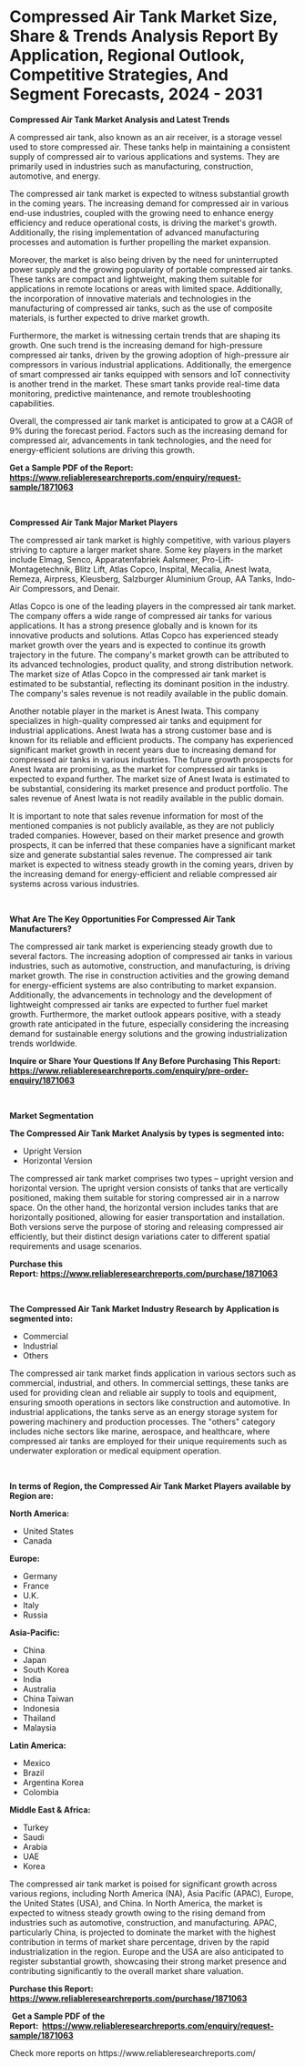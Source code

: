 <p><h1>Compressed Air Tank Market Size, Share & Trends Analysis Report By Application, Regional Outlook, Competitive Strategies, And Segment Forecasts, 2024 - 2031</h1></p><p><strong>Compressed Air Tank Market Analysis and Latest Trends</strong></p>
<p><p>A compressed air tank, also known as an air receiver, is a storage vessel used to store compressed air. These tanks help in maintaining a consistent supply of compressed air to various applications and systems. They are primarily used in industries such as manufacturing, construction, automotive, and energy.</p><p>The compressed air tank market is expected to witness substantial growth in the coming years. The increasing demand for compressed air in various end-use industries, coupled with the growing need to enhance energy efficiency and reduce operational costs, is driving the market's growth. Additionally, the rising implementation of advanced manufacturing processes and automation is further propelling the market expansion.</p><p>Moreover, the market is also being driven by the need for uninterrupted power supply and the growing popularity of portable compressed air tanks. These tanks are compact and lightweight, making them suitable for applications in remote locations or areas with limited space. Additionally, the incorporation of innovative materials and technologies in the manufacturing of compressed air tanks, such as the use of composite materials, is further expected to drive market growth.</p><p>Furthermore, the market is witnessing certain trends that are shaping its growth. One such trend is the increasing demand for high-pressure compressed air tanks, driven by the growing adoption of high-pressure air compressors in various industrial applications. Additionally, the emergence of smart compressed air tanks equipped with sensors and IoT connectivity is another trend in the market. These smart tanks provide real-time data monitoring, predictive maintenance, and remote troubleshooting capabilities.</p><p>Overall, the compressed air tank market is anticipated to grow at a CAGR of 9% during the forecast period. Factors such as the increasing demand for compressed air, advancements in tank technologies, and the need for energy-efficient solutions are driving this growth.</p></p>
<p><strong>Get a Sample PDF of the Report:&nbsp; <a href="https://www.reliableresearchreports.com/enquiry/request-sample/1871063">https://www.reliableresearchreports.com/enquiry/request-sample/1871063</a></strong></p>
<p>&nbsp;</p>
<p><strong>Compressed Air Tank Major Market Players</strong></p>
<p><p>The compressed air tank market is highly competitive, with various players striving to capture a larger market share. Some key players in the market include Elmag, Senco, Apparatenfabriek Aalsmeer, Pro-Lift-Montagetechnik, Blitz Lift, Atlas Copco, Inspital, Mecalia, Anest Iwata, Remeza, Airpress, Kleusberg, Salzburger Aluminium Group, AA Tanks, Indo-Air Compressors, and Denair.</p><p>Atlas Copco is one of the leading players in the compressed air tank market. The company offers a wide range of compressed air tanks for various applications. It has a strong presence globally and is known for its innovative products and solutions. Atlas Copco has experienced steady market growth over the years and is expected to continue its growth trajectory in the future. The company's market growth can be attributed to its advanced technologies, product quality, and strong distribution network. The market size of Atlas Copco in the compressed air tank market is estimated to be substantial, reflecting its dominant position in the industry. The company's sales revenue is not readily available in the public domain.</p><p>Another notable player in the market is Anest Iwata. This company specializes in high-quality compressed air tanks and equipment for industrial applications. Anest Iwata has a strong customer base and is known for its reliable and efficient products. The company has experienced significant market growth in recent years due to increasing demand for compressed air tanks in various industries. The future growth prospects for Anest Iwata are promising, as the market for compressed air tanks is expected to expand further. The market size of Anest Iwata is estimated to be substantial, considering its market presence and product portfolio. The sales revenue of Anest Iwata is not readily available in the public domain.</p><p>It is important to note that sales revenue information for most of the mentioned companies is not publicly available, as they are not publicly traded companies. However, based on their market presence and growth prospects, it can be inferred that these companies have a significant market size and generate substantial sales revenue. The compressed air tank market is expected to witness steady growth in the coming years, driven by the increasing demand for energy-efficient and reliable compressed air systems across various industries.</p></p>
<p>&nbsp;</p>
<p><strong>What Are The Key Opportunities For Compressed Air Tank Manufacturers?</strong></p>
<p><p>The compressed air tank market is experiencing steady growth due to several factors. The increasing adoption of compressed air tanks in various industries, such as automotive, construction, and manufacturing, is driving market growth. The rise in construction activities and the growing demand for energy-efficient systems are also contributing to market expansion. Additionally, the advancements in technology and the development of lightweight compressed air tanks are expected to further fuel market growth. Furthermore, the market outlook appears positive, with a steady growth rate anticipated in the future, especially considering the increasing demand for sustainable energy solutions and the growing industrialization trends worldwide.</p></p>
<p><strong>Inquire or Share Your Questions If Any Before Purchasing This Report: <a href="https://www.reliableresearchreports.com/enquiry/pre-order-enquiry/1871063">https://www.reliableresearchreports.com/enquiry/pre-order-enquiry/1871063</a></strong></p>
<p>&nbsp;</p>
<p><strong>Market Segmentation</strong></p>
<p><strong>The Compressed Air Tank Market Analysis by types is segmented into:</strong></p>
<p><ul><li>Upright Version</li><li>Horizontal Version</li></ul></p>
<p><p>The compressed air tank market comprises two types – upright version and horizontal version. The upright version consists of tanks that are vertically positioned, making them suitable for storing compressed air in a narrow space. On the other hand, the horizontal version includes tanks that are horizontally positioned, allowing for easier transportation and installation. Both versions serve the purpose of storing and releasing compressed air efficiently, but their distinct design variations cater to different spatial requirements and usage scenarios.</p></p>
<p><strong>Purchase this Report:&nbsp;<a href="https://www.reliableresearchreports.com/purchase/1871063">https://www.reliableresearchreports.com/purchase/1871063</a></strong></p>
<p>&nbsp;</p>
<p><strong>The Compressed Air Tank Market Industry Research by Application is segmented into:</strong></p>
<p><ul><li>Commercial</li><li>Industrial</li><li>Others</li></ul></p>
<p><p>The compressed air tank market finds application in various sectors such as commercial, industrial, and others. In commercial settings, these tanks are used for providing clean and reliable air supply to tools and equipment, ensuring smooth operations in sectors like construction and automotive. In industrial applications, the tanks serve as an energy storage system for powering machinery and production processes. The "others" category includes niche sectors like marine, aerospace, and healthcare, where compressed air tanks are employed for their unique requirements such as underwater exploration or medical equipment operation.</p></p>
<p>&nbsp;</p>
<p><strong>In terms of Region, the Compressed Air Tank Market Players available by Region are:</strong></p>
<p>
    <p> <strong> North America: </strong>
        <ul>
            <li>United States</li>
            <li>Canada</li>
        </ul>
        </p> 
    <p> <strong> Europe: </strong>
        <ul>
            <li>Germany</li>
            <li>France</li>
            <li>U.K.</li>
            <li>Italy</li>
            <li>Russia</li>
        </ul>
        </p> 
    <p> <strong> Asia-Pacific: </strong>
        <ul>
            <li>China</li>
            <li>Japan</li>
            <li>South Korea</li>
            <li>India</li>
            <li>Australia</li>
            <li>China Taiwan</li>
            <li>Indonesia</li>
            <li>Thailand</li>
            <li>Malaysia</li>
        </ul>
        </p> 
    <p> <strong> Latin America: </strong>
        <ul>
            <li>Mexico</li>
            <li>Brazil</li>
            <li>Argentina Korea</li>
            <li>Colombia</li>
        </ul>
        </p> 
    <p> <strong> Middle East & Africa: </strong>
        <ul>
            <li>Turkey</li>
            <li>Saudi</li>
            <li>Arabia</li>
            <li>UAE</li>
            <li>Korea</li>
        </ul>
    </p>
    </p>
<p><p>The compressed air tank market is poised for significant growth across various regions, including North America (NA), Asia Pacific (APAC), Europe, the United States (USA), and China. In North America, the market is expected to witness steady growth owing to the rising demand from industries such as automotive, construction, and manufacturing. APAC, particularly China, is projected to dominate the market with the highest contribution in terms of market share percentage, driven by the rapid industrialization in the region. Europe and the USA are also anticipated to register substantial growth, showcasing their strong market presence and contributing significantly to the overall market share valuation.</p></p>
<p><strong>Purchase this Report: <a href="https://www.reliableresearchreports.com/purchase/1871063">https://www.reliableresearchreports.com/purchase/1871063</a></strong></p>
<p>&nbsp;<strong>Get a Sample PDF of the Report:&nbsp;&nbsp;<a href="https://www.reliableresearchreports.com/enquiry/request-sample/1871063">https://www.reliableresearchreports.com/enquiry/request-sample/1871063</a></strong></p>
<p><strong></strong></p>
<p>Check more reports on https://www.reliableresearchreports.com/</p>